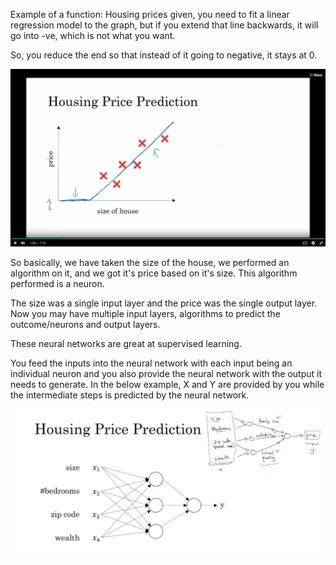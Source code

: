 Example of a function: Housing prices given, you need to fit a linear regression model to the graph, but if you extend that line backwards, it will go into -ve, which is not what you want.

So, you reduce the end so that instead of it going to negative, it stays at 0. 

![relu activation](relu.png)

So basically, we have taken the size of the house, we performed an algorithm on it, and we got it's price based on it's size. This algorithm performed is a neuron.

The size was a single input layer and the price was the single output layer. Now you may have multiple input layers, algorithms to predict the outcome/neurons and output layers.

These neural networks are great at supervised learning.

You feed the inputs into the neural network with each input being an individual neuron and you also provide the neural network with the output it needs to generate. In the below example, X and Y are provided by you while the intermediate steps is predicted by the neural network.

![Neural Network](Neural_Network.png)